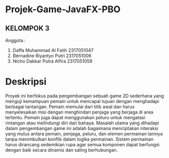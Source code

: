 # Projek-Game-JavaFX-PBO

## KELOMPOK 3

Anggota :
1. Daffa Muhammad Al Fatih 2317051047
2. Bernadine Riyantyo Putri 2317051006
3. Nicho Dakkar Putra Alfira 2317051059

# Deskripsi
Proyek ini berfokus pada pengembangan sebuah game 2D sederhana yang menguji kemampuan pemain untuk mencapai tujuan dengan menghadapi berbagai tantangan. Pemain memulai dari titik awal dan harus menyelesaikan misi dengan menghindari penjaga yang berjaga di area tertentu. Pemain juga dapat menggunakan peluru untuk mengatasi rintangan atau melindungi diri dari bahaya. Masalah utama yang dihadapi dalam pengembangan game ini adalah bagaimana menciptakan interaksi yang mulus antara pemain, penjaga, peluru, dan elemen permainan lainnya tanpa menimbulkan konflik dalam logika permainan. Sistem permainan harus dirancang sedemikian rupa agar semua komponen dapat berfungsi dengan baik secara dinamis dan saling berhubungan.
